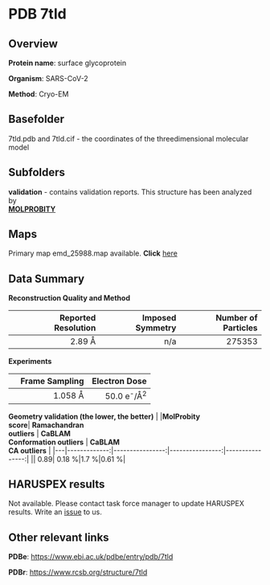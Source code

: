 # PDB 7tld

## Overview

**Protein name**: surface glycoprotein

**Organism**: SARS-CoV-2

**Method**: Cryo-EM



## Basefolder

7tld.pdb and 7tld.cif - the coordinates of the threedimensional molecular model

## Subfolders





**validation** - contains validation reports. This structure has been analyzed by <br>  [**MOLPROBITY**](https://github.com/thorn-lab/coronavirus_structural_task_force/tree/master/pdb/surface_glycoprotein/SARS-CoV-2/7tld/validation/molprobity)    



## Maps

Primary map emd_25988.map available. **Click** [here](http://ftp.wwpdb.org/pub/emdb/structures/EMD-25988/map/) 

## Data Summary
**Reconstruction Quality and Method**

|   | Reported Resolution | Imposed Symmetry | Number of Particles |
|---|-------------:|----------------:|--------------:|
|   |2.89 Å|n/a|275353|

**Experiments**

|   | Frame Sampling | Electron Dose |
|---|-------------:|----------------:|
|   |1.058 Å|50.0 e<sup>-</sup>/Å<sup>2</sup>|

**Geometry validation (the lower, the better)**
|   |**MolProbity<br>score**| **Ramachandran<br>outliers** | **CaBLAM<br>Conformation outliers** | **CaBLAM<br>CA outliers** |
|---|-------------:|----------------:|----------------:|----------------:|
||  0.89|  0.18 %|1.7 %|0.61 %|

## HARUSPEX results

Not available. Please contact task force manager to update HARUSPEX results. Write an [issue](https://github.com/thorn-lab/coronavirus_structural_task_force/issues) to us.

## Other relevant links 
**PDBe**:  https://www.ebi.ac.uk/pdbe/entry/pdb/7tld
 
**PDBr**: https://www.rcsb.org/structure/7tld 

